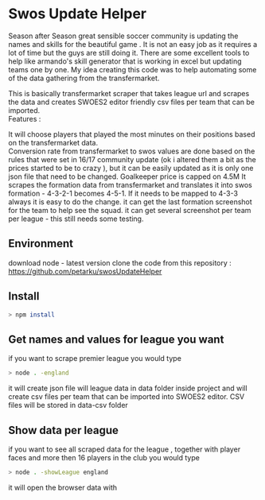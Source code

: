 # Swos Update Helper

Season after Season great sensible soccer community is updating the names and skills for the beautiful game . It is not an easy job as it requires a lot of time but the guys are still doing it. There are some excellent tools to help like armando's skill generator that is working in excel but updating teams one by one. 
My idea creating this code was to help automating some of the data gathering from the transfermarket. 

This is basically transfermarket scraper that takes league url and scrapes the data and creates SWOES2 editor friendly csv files per team that can be imported.  
Features : 

It will choose players that played the most minutes on their positions based on the transfermarket data.  
Conversion rate from transfermarket to swos values are done based on the rules that were set in 16/17 community update (ok i altered them a bit as the prices started to be to crazy ), but it can be easily updated as it is only one json file that need to be changed. 
Goalkeeper price is capped on 4.5M 
It scrapes the formation data from transfermarket and translates it into swos formation - 4-3-2-1 becomes 4-5-1. If it needs to be mapped to 4-3-3 always it is easy to do the change. 
it can get the last formation screenshot for the team to help see the squad. 
it can get several screenshot per team per league - this still needs some testing. 




## Environment

download node - latest version 
clone the code from this repository : https://github.com/petarku/swosUpdateHelper 


## Install
```sh
> npm install
```

## Get names and values for league you want
if you want to scrape premier league you would type 
```sh
> node . -england  
```
it will create json file will league data in data folder inside project and will create csv files per team that can be imported into SWOES2 editor. CSV files will be stored in data-csv folder 


## Show data per league
if you want to see all scraped data for the league , together with player faces and more then 16 players in the club you would type
```sh
> node . -showLeague england 
```
it will open the browser data with 
